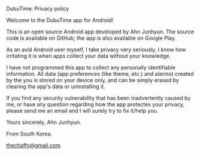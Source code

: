 DubuTime: Privacy policy

Welcome to the DubuTime app for Android!

This is an open source Android app developed by Ahn Junhyun. The source code is available on GitHub; the app is also available on Google Play.

As an avid Android user myself, I take privacy very seriously. I know how irritating it is when apps collect your data without your knowledge.

I have not programmed this app to collect any personally identifiable information. All data (app preferences (like theme, etc.) and alarms) created by the you is stored on your device only, and can be simply erased by clearing the app's data or uninstalling it.

If you find any security vulnerability that has been inadvertently caused by me, or have any question regarding how the app protectes your privacy, please send me an email and I will surely try to fix it/help you.

Yours sincerely,
Ahn Junhyun.

From South Korea.

thechaffy@gmail.com
